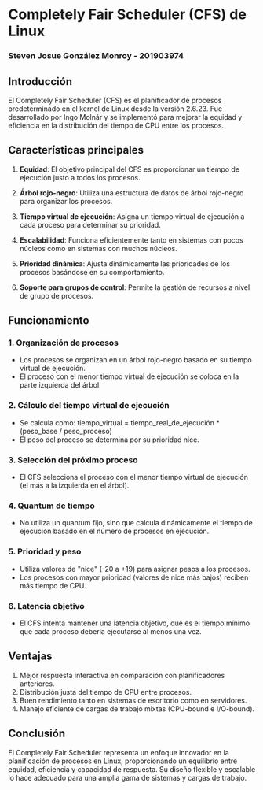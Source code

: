 # Completely Fair Scheduler (CFS) de Linux

### Steven Josue González Monroy - 201903974

## Introducción

El Completely Fair Scheduler (CFS) es el planificador de procesos predeterminado en el kernel de Linux desde la versión 2.6.23. Fue desarrollado por Ingo Molnár y se implementó para mejorar la equidad y eficiencia en la distribución del tiempo de CPU entre los procesos.

## Características principales

1. **Equidad**: El objetivo principal del CFS es proporcionar un tiempo de ejecución justo a todos los procesos.

2. **Árbol rojo-negro**: Utiliza una estructura de datos de árbol rojo-negro para organizar los procesos.

3. **Tiempo virtual de ejecución**: Asigna un tiempo virtual de ejecución a cada proceso para determinar su prioridad.

4. **Escalabilidad**: Funciona eficientemente tanto en sistemas con pocos núcleos como en sistemas con muchos núcleos.

5. **Prioridad dinámica**: Ajusta dinámicamente las prioridades de los procesos basándose en su comportamiento.

6. **Soporte para grupos de control**: Permite la gestión de recursos a nivel de grupo de procesos.

## Funcionamiento

### 1. Organización de procesos

- Los procesos se organizan en un árbol rojo-negro basado en su tiempo virtual de ejecución.
- El proceso con el menor tiempo virtual de ejecución se coloca en la parte izquierda del árbol.

### 2. Cálculo del tiempo virtual de ejecución

- Se calcula como: tiempo_virtual = tiempo_real_de_ejecución * (peso_base / peso_proceso)
- El peso del proceso se determina por su prioridad nice.

### 3. Selección del próximo proceso

- El CFS selecciona el proceso con el menor tiempo virtual de ejecución (el más a la izquierda en el árbol).

### 4. Quantum de tiempo

- No utiliza un quantum fijo, sino que calcula dinámicamente el tiempo de ejecución basado en el número de procesos en ejecución.

### 5. Prioridad y peso

- Utiliza valores de "nice" (-20 a +19) para asignar pesos a los procesos.
- Los procesos con mayor prioridad (valores de nice más bajos) reciben más tiempo de CPU.

### 6. Latencia objetivo

- El CFS intenta mantener una latencia objetivo, que es el tiempo mínimo que cada proceso debería ejecutarse al menos una vez.

## Ventajas

1. Mejor respuesta interactiva en comparación con planificadores anteriores.
2. Distribución justa del tiempo de CPU entre procesos.
3. Buen rendimiento tanto en sistemas de escritorio como en servidores.
4. Manejo eficiente de cargas de trabajo mixtas (CPU-bound e I/O-bound).

## Conclusión

El Completely Fair Scheduler representa un enfoque innovador en la planificación de procesos en Linux, proporcionando un equilibrio entre equidad, eficiencia y capacidad de respuesta. Su diseño flexible y escalable lo hace adecuado para una amplia gama de sistemas y cargas de trabajo.